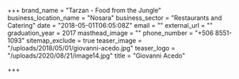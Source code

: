 +++
brand_name = "Tarzan - Food from the Jungle"
business_location_name = "Nosara"
business_sector = "Restaurants and Catering"
date = "2018-05-01T06:05:08Z"
email = ""
external_url = ""
graduation_year = 2017
masthead_image = ""
phone_number = "+506 8551-1093"
sitemap_exclude = true
teaser_image = "/uploads/2018/05/01/giovanni-acedo.jpg"
teaser_logo = "/uploads/2020/08/21/image14.jpg"
title = "Giovanni Acedo"

+++
